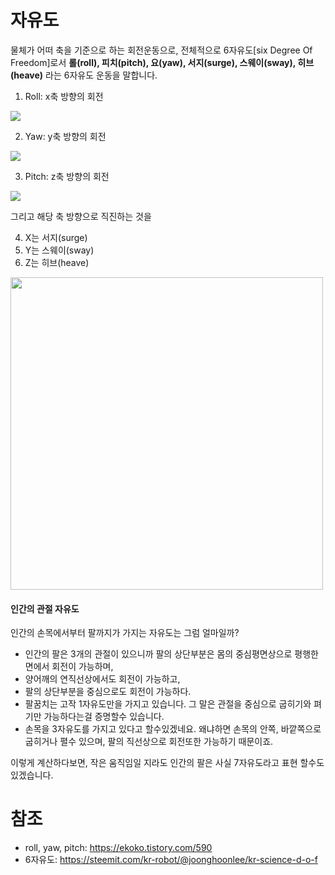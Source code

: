 # 자유도

물체가 어떠 축을 기준으로 하는 회전운동으로, 전체적으로 6자유도[six Degree Of Freedom]로서 **롤(roll), 피치(pitch), 요(yaw), 서지(surge), 스웨이(sway), 히브(heave)** 라는 6자유도 운동을 말합니다.

1. Roll: x축 방향의 회전

<img src='https://t1.daumcdn.net/cfile/tistory/201098424FF89CDF2C'>


2. Yaw: y축 방향의 회전

<img src='https://steemitimages.com/DQmRqQkmBwkLw8VDPS3adxMyYhsycY8VsJJGrAbMkfGgxSW/1168504078_YAW-blueintel.gif'>

3. Pitch: z축 방향의 회전

<img src='https://t1.daumcdn.net/cfile/tistory/140BBB354FF89CE017'>


그리고 해당 축 방향으로 직진하는 것을

4. X는 서지(surge)
5. Y는 스웨이(sway)
6. Z는 히브(heave)

<img src='https://steemitimages.com/1280x0/https://steemitimages.com/DQmdDpBKJfdtnZvSVfzFVfTAocuYhYpm7RAaqQeQCc4sWLm/QWESX.JPG' width='500'>

#### 인간의 관절 자유도

인간의 손목에서부터 팔까지가 가지는 자유도는 그럼 얼마일까?
 - 인간의 팔은 3개의 관절이 있으니까 팔의 상단부분은 몸의 중심평면상으로 평행한면에서 회전이 가능하며, 
 - 양어깨의 연직선상에서도 회전이 가능하고, 
 - 팔의 상단부분을 중심으로도 회전이 가능하다.
 - 팔꿈치는 고작 1자유도만을 가지고 있습니다. 그 말은 관절을 중심으로 굽히기와 펴기만 가능하다는걸 증명할수 있습니다.
 - 손목을 3자유도를 가지고 있다고 할수있겠네요. 왜냐하면 손목의 안쪽, 바깥쪽으로 굽히거나 펼수 있으며, 팔의 직선상으로 회전또한 가능하기 때문이죠.

이렇게 계산하다보면, 작은 움직임일 지라도 인간의 팔은 사실 7자유도라고 표현 할수도 있겠습니다.


# 참조

 - roll, yaw, pitch: https://ekoko.tistory.com/590
 - 6자유도: https://steemit.com/kr-robot/@joonghoonlee/kr-science-d-o-f
